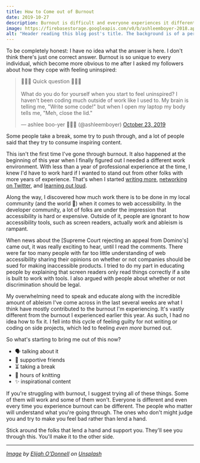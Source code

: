 ```yaml
---
title: How to Come out of Burnout
date: 2019-10-27
description: Burnout is difficult and everyone experiences it differently.
image: https://firebasestorage.googleapis.com/v0/b/ashleemboyer-2018.appspot.com/o/images%2Ffire.jpg?alt=media&token=cb445b64-1e62-46af-9177-4db390031128
alt: "Header reading this blog post's title. The background is of a person sitting on a stool, reading a newspaper that's on fire."
---
```


To be completely honest: I have no idea what the answer is here. I don't think there's just one correct answer. Burnout is so unique to every individual, which become more obvious to me after I asked my followers about how they cope with feeling uninspired:

<blockquote class="twitter-tweet"><p lang="en" dir="ltr">💫🌟✨ Quick question 💫🌟✨<br><br>What do you do for yourself when you start to feel uninspired? I haven&#39;t been coding much outside of work like I used to. My brain is telling me, &quot;Write some code!&quot; but when I open my laptop my body tells me, &quot;Meh, close the lid.&quot;</p>&mdash; ashlee boo-yer 🐯🧶🍂 (@ashleemboyer) <a href="https://twitter.com/ashleemboyer/status/1187018680405643265?ref_src=twsrc%5Etfw">October 23, 2019</a></blockquote> <script async src="https://platform.twitter.com/widgets.js" charset="utf-8"></script>

Some people take a break, some try to push through, and a lot of people said that they try to consume inspiring content.

This isn't the first time I've gone through burnout. It also happened at the beginning of this year when I finally figured out I needed a different work environment. With less than a year of professional experience at the time, I knew I'd have to work hard if I wanted to stand out from other folks with more years of experience. That's when I started [writing more](https://ashleemboyer.com/after-30-days-of-writing-on-dev-to), [networking on Twitter](https://ashleemboyer.com/why-and-how-you-should-use-twitter-for-networking), and [learning out loud](https://ashleemboyer.com/what-it-means-to-learn-out-loud).

Along the way, I discovered how much work there is to be done in my local community (and the world <span role="img" aria-label="exploding head">🤯</span>) when it comes to web accessibility. In the developer community, a lot of folks are under the impression that accessibility is hard or expensive. Outside of it, people are ignorant to how accessibility tools, such as screen readers, actually work and ableism is rampant.

When news about the [Supreme Court rejecting an appeal from Domino's] came out, it was really exciting to hear, until I read the comments. There were far too many people with far too little understanding of web accessibility sharing their opinions on whether or not companies should be sued for making inaccessible products. I tried to do my part in educating people by explaining that screen readers only read things correctly if a site is built to work with tools. I also argued with people about whether or not discrimination should be legal.

My overwhelming need to speak and educate along with the incredible amount of ableism I've come across in the last several weeks are what I think have mostly contributed to the burnout I'm experiencing. It's vastly different from the burnout I experienced earlier this year. As such, I had no idea how to fix it. I fell into this cycle of feeling guilty for not writing or coding on side projects, which led to feeling _even more_ burned out.

So what's starting to bring me out of this now?

- <span role="img" aria-label="talking head">🗣</span>️ talking about it
- <span role="img" aria-label="handshake">🤝</span>️ supportive friends
- <span role="img" aria-label="hourglass">⏳</span> taking a break
- <span role="img" aria-label="yarn">🧶</span> hours of knitting
- <span role="img" aria-label="sparkles">✨</span> inspirational content

If you're struggling with burnout, I suggest trying all of these things. Some of them will work and some of them won't. Everyone is different and even every time you experience burnout can be different. The people who matter will understand what you're going through. The ones who don't might judge you and try to make you feel bad rather than lend a hand.

Stick around the folks that lend a hand and support you. They'll see you through this. You'll make it to the other side.

---

<em>[Image](https://unsplash.com/photos/t8T_yUgCKSM) by [Elijah O'Donnell](https://unsplash.com/@elijahsad) on [Unsplash](https://unsplash.com)</em>
